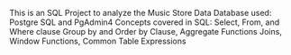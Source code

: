 This is an SQL Project to analyze the Music Store Data
Database used:
Postgre SQL and PgAdmin4
Concepts covered in SQL:
Select, From, and Where clause
Group by and Order by Clause, Aggregate Functions
Joins, Window Functions, Common Table Expressions
